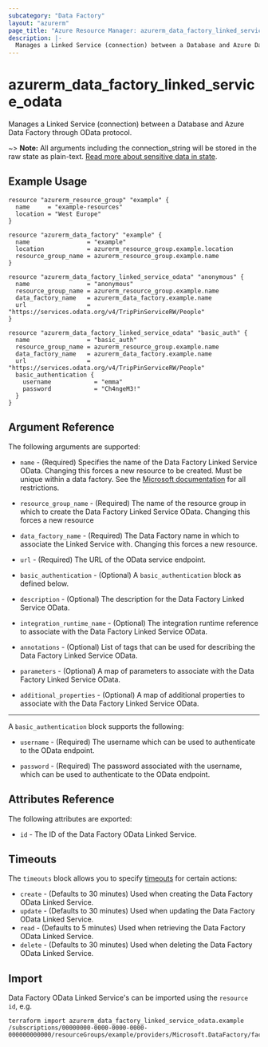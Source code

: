 ```yaml
---
subcategory: "Data Factory"
layout: "azurerm"
page_title: "Azure Resource Manager: azurerm_data_factory_linked_service_odata"
description: |-
  Manages a Linked Service (connection) between a Database and Azure Data Factory through OData protocol.
---
```


# azurerm_data_factory_linked_service_odata

Manages a Linked Service (connection) between a Database and Azure Data Factory through OData protocol.

~> **Note:** All arguments including the connection_string will be stored in the raw state as plain-text. [Read more about sensitive data in state](/docs/state/sensitive-data.html).

## Example Usage

```hcl
resource "azurerm_resource_group" "example" {
  name     = "example-resources"
  location = "West Europe"
}

resource "azurerm_data_factory" "example" {
  name                = "example"
  location            = azurerm_resource_group.example.location
  resource_group_name = azurerm_resource_group.example.name
}

resource "azurerm_data_factory_linked_service_odata" "anonymous" {
  name                = "anonymous"
  resource_group_name = azurerm_resource_group.example.name
  data_factory_name   = azurerm_data_factory.example.name
  url                 = "https://services.odata.org/v4/TripPinServiceRW/People"
}

resource "azurerm_data_factory_linked_service_odata" "basic_auth" {
  name                = "basic_auth"
  resource_group_name = azurerm_resource_group.example.name
  data_factory_name   = azurerm_data_factory.example.name
  url                 = "https://services.odata.org/v4/TripPinServiceRW/People"
  basic_authentication {
    username            = "emma"
    password            = "Ch4ngeM3!"
  }
}
```

## Argument Reference

The following arguments are supported:

* `name` - (Required) Specifies the name of the Data Factory Linked Service OData. Changing this forces a new resource to be created. Must be unique within a data
  factory. See the [Microsoft documentation](https://docs.microsoft.com/en-us/azure/data-factory/naming-rules) for all restrictions.

* `resource_group_name` - (Required) The name of the resource group in which to create the Data Factory Linked Service OData. Changing this forces a new resource

* `data_factory_name` - (Required) The Data Factory name in which to associate the Linked Service with. Changing this forces a new resource.

* `url` - (Required) The URL of the OData service endpoint.

* `basic_authentication` - (Optional) A `basic_authentication` block as defined below.

* `description` - (Optional) The description for the Data Factory Linked Service OData.

* `integration_runtime_name` - (Optional) The integration runtime reference to associate with the Data Factory Linked Service OData.

* `annotations` - (Optional) List of tags that can be used for describing the Data Factory Linked Service OData.

* `parameters` - (Optional) A map of parameters to associate with the Data Factory Linked Service OData.

* `additional_properties` - (Optional) A map of additional properties to associate with the Data Factory Linked Service OData.

---

A `basic_authentication` block supports the following:

* `username` - (Required) The username which can be used to authenticate to the OData endpoint.

* `password` - (Required) The password associated with the username, which can be used to authenticate to the OData endpoint.

## Attributes Reference

The following attributes are exported:

* `id` - The ID of the Data Factory OData Linked Service.

## Timeouts

The `timeouts` block allows you to specify [timeouts](https://www.terraform.io/docs/configuration/resources.html#timeouts) for certain actions:

* `create` - (Defaults to 30 minutes) Used when creating the Data Factory OData Linked Service.
* `update` - (Defaults to 30 minutes) Used when updating the Data Factory OData Linked Service.
* `read` - (Defaults to 5 minutes) Used when retrieving the Data Factory OData Linked Service.
* `delete` - (Defaults to 30 minutes) Used when deleting the Data Factory OData Linked Service.

## Import

Data Factory OData Linked Service's can be imported using the `resource id`, e.g.

```shell
terraform import azurerm_data_factory_linked_service_odata.example /subscriptions/00000000-0000-0000-0000-000000000000/resourceGroups/example/providers/Microsoft.DataFactory/factories/example/linkedservices/example
```

